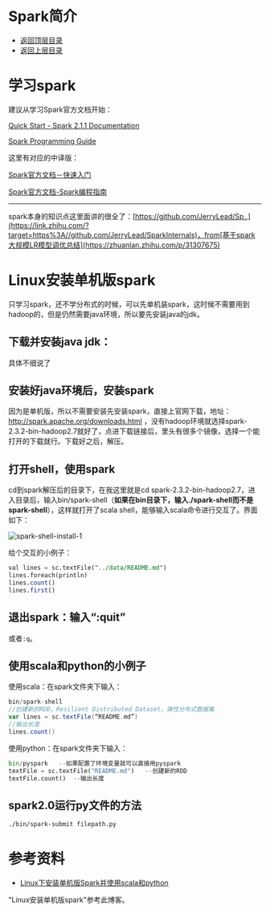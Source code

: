 # Spark简介

* [返回顶层目录](../../../SUMMARY.md)
* [返回上层目录](../spark.md)



# 学习spark

建议从学习Spark官方文档开始：

[Quick Start - Spark 2.1.1 Documentation](https://spark.apache.org/docs/latest/quick-start.html)

[Spark Programming Guide](https://spark.apache.org/docs/latest/rdd-programming-guide.html)

这里有对应的中译版：

[Spark官方文档－快速入门](http://coredumper.cn/index.php/2017/07/08/spark-quick-start/)

[Spark官方文档-Spark编程指南](http://coredumper.cn/index.php/2017/09/30/spark-programming-guide-1/)

---

spark本身的知识点这里面讲的很全了：[https://github.com/JerryLead/Sp..](https://link.zhihu.com/?target=https%3A//github.com/JerryLead/SparkInternals)，from[基于spark大规模LR模型调优总结](https://zhuanlan.zhihu.com/p/31307675)



# Linux安装单机版spark

只学习spark，还不学分布式的时候，可以先单机装spark，这时候不需要用到hadoop的，但是仍然需要java环境，所以要先安装java的jdk。

## 下载并安装java jdk：

具体不细说了

## 安装好java环境后，安装spark

因为是单机版，所以不需要安装先安装spark，直接上官网下载，地址：http://spark.apache.org/downloads.html ，没有hadoop环境就选择spark-2.3.2-bin-hadoop2.7就好了，点进下载链接后，里头有很多个镜像，选择一个能打开的下载就行。下载好之后，解压。

## 打开shell，使用spark

cd到spark解压后的目录下，在我这里就是cd spark-2.3.2-bin-hadoop2.7，进入目录后，输入bin/spark-shell（**如果在bin目录下，输入./spark-shell而不是spark-shell**），这样就打开了scala shell，能够输入scala命令进行交互了。界面如下：

![spark-shell-install-1](pic/spark-shell-install-1.png)

给个交互的小例子：

```sql
val lines = sc.textFile("../data/README.md")
lines.foreach(println)
lines.count()
lines.first()
```

## 退出spark：输入“:quit”

或者`:q`。

## 使用scala和python的小例子

使用scala：在spark文件夹下输入：

```scala
bin/spark-shell
//创建新的RDD，Resilient Distributed Dataset，弹性分布式数据集
var lines = sc.textFile(“README.md”)  
//输出长度
lines.count()  
```

   使用python：在spark文件夹下输入：

```python
bin/pyspark   --如果配置了环境变量就可以直接用pyspark
textFile = sc.textFile("README.md")   --创建新的RDD
textFile.count()  --输出长度
```

## spark2.0运行py文件的方法

```sh
./bin/spark-submit filepath.py
```



# 参考资料

* [Linux下安装单机版Spark并使用scala和python](https://blog.csdn.net/weixin_39750084/article/details/83661141)

"Linux安装单机版spark"参考此博客。



